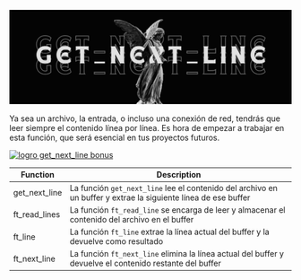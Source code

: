 ![header get_next_line](./public/header_get_next_line.png)

Ya sea un archivo, la entrada, o incluso una conexión de red, tendrás que leer siempre el contenido línea por línea.
Es hora de empezar a trabajar en esta función, que será esencial en tus proyectos futuros.

[![logro get_next_line bonus](https://github.com/byaliego/42-project-badges/blob/main/badges/get_next_linem.png)](./src)

| Function | Description |
| -------- | ----------- |
| get_next_line | La función `get_next_line` lee el contenido del archivo en un buffer y extrae la siguiente línea de ese buffer |
| ft_read_lines | La función `ft_read_line` se encarga de leer y almacenar el contenido del archivo en el buffer                 |
| ft_line       | La función `ft_line` extrae la línea actual del buffer y la devuelve como resultado                            |
| ft_next_line  | La función `ft_next_line` elimina la línea actual del buffer y devuelve el contenido restante del buffer       |

